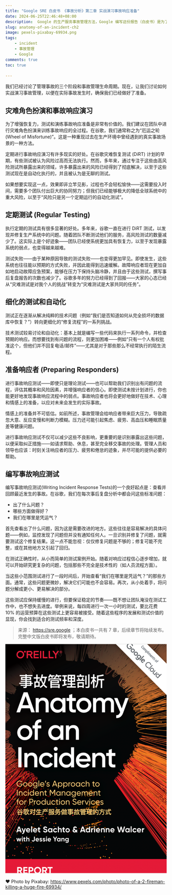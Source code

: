 ```yaml
---
title: "Google SRE 白皮书 《事故分析》第二章 实战演习事故响应准备"
date: 2024-06-25T22:46:48+08:00
description:  Google 的生产服务事故管理方法，Google 编写这份报告（白皮书）是为了分享&总结一份：技术事故响应实践的指南。
slug: anatomy-of-an-incident-ch2
image: pexels-pixabay-69934.png
tags:
    - incident
    - 事故管理
    - Google
comments: true
toc: true

---
```



我们已经讨论了管理事故的三个阶段和事故管理生命周期。现在，让我们讨论如何实战演习事故管理，以便在实际事故发生时，确保我们已经做好了准备。

## 灾难角色扮演和事故响应演习

为了增强恢复力，测试和演练事故响应准备是非常有价值的。我们建议在团队中进行灾难角色扮演来训练事故响应的全过程。在谷歌，我们通常称之为“厄运之轮 (Wheel of Misfortune)”。这是一种重现过去在生产环境中曾经遇到的真实事故场景的一种方法。

定期进行事故响应演习有许多现实的好处。在谷歌灾难恢复测试 (DiRT) 计划的早期，有些测试被认为风险过高而无法执行。然而，多年来，通过专注于这些由高风险测试所暴露出来的领域，许多暴露出来的风险已经得到了彻底解决，以至于这些测试现在是自动化执行的，并且被认为是无聊的测试。

如果想要实现这一点，效果即非立竿见影，过程也不会轻松愉快——这需要投入时间，需要多个团队付出巨大的协同努力；但我们已经能够极大的降低全球系统中的重大风险，以至于“风险只是另一个定期运行的自动化测试”。

## 定期测试 (Regular Testing)

执行定期的测试具有很多显著的好处。多年来，谷歌一直在进行 DiRT 测试，以发现并修复生产系统中的问题。随着团队不断测试他们的服务，高风险测试的数量减少了。这实际上是个好迹象——团队已经使系统更加具有恢复力，以至于发现暴露系统的弱点，也变得越来越难。

测试失败——由于某种原因导致的测试失败——也变得更加罕见。即使发生，这些系统也往往能以预期的方式失败，并因此能得到迅速缓解。故障响应者现在更加自如地启动故障应急预案，能够在压力下保持头脑冷静，并且由于这些测试，撰写事后复盘报告的次数也减少了。谷歌多年的努力已经得到了回报——大家的心态已经从“灾难测试是对我个人的挑战”转变为“灾难测试是大家共同的任务”。

## 细化的测试和自动化

测试正在逐渐从解决纯粹的技术问题（例如“我们是否知道如何从完全损坏的数据库中恢复？”）转向更细化的“修复流程”的一系列挑战。

技术测试较易讨论和自动化：基本上就是编写一些代码来执行一系列命令，并检查预期的响应。而想要找到有问题的流程，则更加困难——例如“只有一个人有权批准这个，但他们并不回复电话/邮件”——尤其是对于那些那么不经常执行的陌生流程。

## 准备响应者 (Preparing Responders)

进行事故响应测试——即使只是理论测试——也可以帮助我们识别出有问题的流程，评估其概率和风险因素，并增强响应者的信心。即使测试未按计划进行，你也能更好地发现事故响应流程中的弱点。事故响应者也将会更好地做好在技术、心理和情感上的准备，以应对未来会发生的实际事故。

情感上的准备并不可低估。如前所述，事故管理会给响应者带来巨大压力，导致疏忽大意、反应变慢和判断力模糊。压力还可能引起焦虑、疲劳、高血压和睡眠质量差等健康问题。

进行事故响应测试不仅可以减少这些不良影响，更重要的是识别暴露出这些问题，以便采取纠正措施——如请求帮助、休息，甚至完全移交事故的处理。管理人员和领导也应该：时刻关注响应者的压力、疲劳和倦怠的迹象，并尽可能的提供必要的帮助。

## 编写事故响应测试

编写事故响应测试(Writing Incident Response Tests)的一个良好起点是：查看并回顾最近发生的事故。在谷歌，我们在每次事后复盘分析中都会问这些标准问题：

- 出了什么问题？
- 哪些方面做得好？
- 我们在哪里是凭运气？

首先查看出了什么问题，因为这是需要改进的地方。这些往往是容易解决的具体问题——例如，监控发现了问题但并没有通知任何人。一旦识别并修复了问题，就需要测试这个修复结果。这一点不能忽视：仅仅修复问题是不够的；修复可能不完整，或在其他地方又引起了回归。

在测试正确性时，从小而简单的测试案例开始。随着对响应过程信心逐步增加，就可以开始研究更复杂的问题，包括那些不完全是技术性的（如人员流程方面）。

当这些小范围测试进行了一段时间后，开始查看“我们在哪里是凭运气？”的那些方面。通常，这些问题更微妙，解决它们可能也不会容易。再次，从小处着手，将问题分解成更小、更易解决的部分。

这些测试应保持缓慢的进行，但要保证稳定的节奏——既不想让团队淹没在测试工作中，也不想失去进度。举例来说，每四周进行一次一小时的测试，要比花费 10% 的运营预算在这些测试上更容易被接受。随着这些程序的发展和测试价值的显现，你会找到适合的测试频率和深度。

> 来源： <https://sre.google> ；本白皮书一共有 7 章，后续章节将陆续发布。完整中文版白皮书即将发布，敬请期待。

![cover](/img/anatomy-of-an-incident.png)

❤️ Photo by Pixabay: <https://www.pexels.com/photo/photo-of-a-2-fireman-killing-a-huge-fire-69934/>
